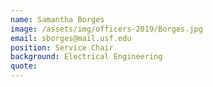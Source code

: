 ```yaml
---
name: Samantha Borges
image: /assets/img/officers-2019/Borges.jpg
email: sborges@mail.usf.edu
position: Service Chair
background: Electrical Engineering
quote: 
---
```




